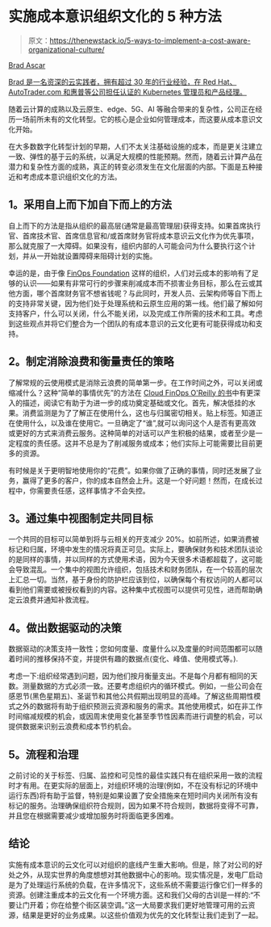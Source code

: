 # 实施成本意识组织文化的 5 种方法

> 原文：<https://thenewstack.io/5-ways-to-implement-a-cost-aware-organizational-culture/>

[](https://www.linkedin.com/in/bradascar/)

[Brad Ascar](https://www.linkedin.com/in/bradascar/)

[Brad 是一名资深的云实践者，拥有超过 30 年的行业经验，在 Red Hat、AutoTrader.com 和惠普等公司担任认证的 Kubernetes 管理员和产品经理。](https://www.linkedin.com/in/bradascar/)

[](https://www.linkedin.com/in/bradascar/)[](https://www.linkedin.com/in/bradascar/)

随着云计算的成熟以及云原生、edge、5G、AI 等融合带来的复杂性，公司正在经历一场前所未有的文化转型。它的核心是企业如何管理成本，而这要从成本意识文化开始。

在大多数数字化转型计划的早期，人们不太关注基础设施的成本，而是更关注建立一致、弹性的基于云的系统，以满足大规模的性能预期。然而，随着云计算产品在潜力和复杂性方面的成熟，真正的转变必须发生在文化层面的内部。下面是五种接近和考虑成本意识组织文化的方法。

## **1。采用自上而下加自下而上的方法**

自上而下的方法是指从组织的最高层(通常是最高管理层)获得支持。如果首席执行官、首席技术官、首席信息官和/或首席财务官将成本意识云文化作为优先事项，那么就克服了一大障碍。如果没有，组织内部的人可能会问为什么要执行这个计划，并从一开始就设置障碍来阻碍计划的实施。

幸运的是，由于像 [FinOps Foundation](https://www.finops.org/introduction/what-is-finops/) 这样的组织，人们对云成本的影响有了足够的认识——如果有非常可行的步骤来削减成本而不损害业务目标，那么在云或其他方面，哪个首席财务官不想省钱呢？与此同时，开发人员、云架构师等自下而上的支持非常关键，因为他们处于处理系统和云原生应用的第一线。他们最了解如何支持客户，什么可以关闭，什么不能关闭，以及完成工作所需的技术和工具。考虑到这些观点并将它们整合为一个团队的有成本意识的云文化更有可能获得成功和支持。

## **2。制定消除浪费和衡量责任的策略**

了解常规的云使用模式是消除云浪费的简单第一步。在工作时间之外，可以关闭或缩减什么？这种“简单的事情优先”的方法在 [Cloud FinOps O'Reilly 的书](https://www.finops.org/resources/finops-book/)中有更深入的描述，阅读它有助于为进一步的成功奠定基础或文化。首先，解决低挂的水果。消费监测是为了了解正在使用什么，这也与归属密切相关。贴上标签。知道正在使用什么，以及谁在使用它。一旦确定了“谁”,就可以询问这个人是否有更高效或更好的方式来消费云服务。这种简单的对话可以产生积极的结果，或者至少是一定程度的责任感。这并不总是为了削减服务或成本；他们实际上可能需要比目前更多的资源。

有时候是关于更明智地使用你的“花费”。如果你做了正确的事情，同时还发展了业务，赢得了更多的客户，你的成本自然会上升。这是一个好问题！然而，在成长过程中，你需要责任感，这样事情才不会失控。

## **3。通过集中视图制定共同目标**

一个共同的目标可以简单到将与云相关的开支减少 20%。如前所述，如果消费被标记和归属，环境中发生的情况将真正可见。实际上，要确保财务和技术团队谈论的是同样的事情，并以同样的方式使用术语，因为今天很多术语都超载了，这可能会导致混乱。一个集中的视图允许组织，包括技术和财务团队，在一个较高的层次上汇总一切。当然，基于身份的防护栏应该到位，以确保每个有权访问的人都可以看到他们需要或被授权看到的内容。这种集中式视图可以提供可见性，进而帮助确定云浪费并通知补救流程。

## **4。做出数据驱动的决策**

数据驱动的决策支持一致性；您如何度量、度量什么以及度量的时间范围都可以随着时间的推移保持不变，并提供有趣的数据点(变化、峰值、使用模式等。).

考虑一下:组织经常遇到问题，因为他们按月衡量支出。不是每个月都有相同的天数。测量数据的方式必须一致。还要考虑组织内的循环模式。例如，一些公司会在感恩节(黑色星期五)、圣诞节和其他公共假期出现明显的高峰。了解这些周期性模式之外的数据将有助于组织预测云资源和服务的需求。其他使用模式，如在非工作时间缩减规模的机会，或因周末使用变化甚至季节性因素而进行调整的机会，可以提供数据来识别云浪费和成本节约机会。

## **5。流程和治理**

之前讨论的关于标签、归属、监控和可见性的最佳实践只有在组织采用一致的流程时才有用。在更实际的层面上，对组织环境的治理(例如，不在没有标记的环境中运行东西)将有助于监督，特别是如果设置了安全措施来在短时间内关闭所有没有标记的服务。治理确保组织符合规则，因为如果不符合规则，数据将变得不可靠，并且您在根据需要减少或增加服务时将面临更多困难。

## 结论

实施有成本意识的云文化可以对组织的底线产生重大影响。但是，除了对公司的好处之外，从现实世界的角度想想对其他数据中心的影响。现实情况是，发电厂启动是为了处理运行系统的负载，在许多情况下，这些系统不需要运行像它们一样多的资源。创建注重成本的云文化有一个环境方面。这和我们父母的古训是一样的:“不要让门开着；你在给整个街区装空调。”这一大局要求我们更好地管理可用的云资源，结果是更好的业务成果。以这些价值观为优先的文化转型让我们走到了一起。

<svg xmlns:xlink="http://www.w3.org/1999/xlink" viewBox="0 0 68 31" version="1.1"><title>Group</title> <desc>Created with Sketch.</desc></svg>